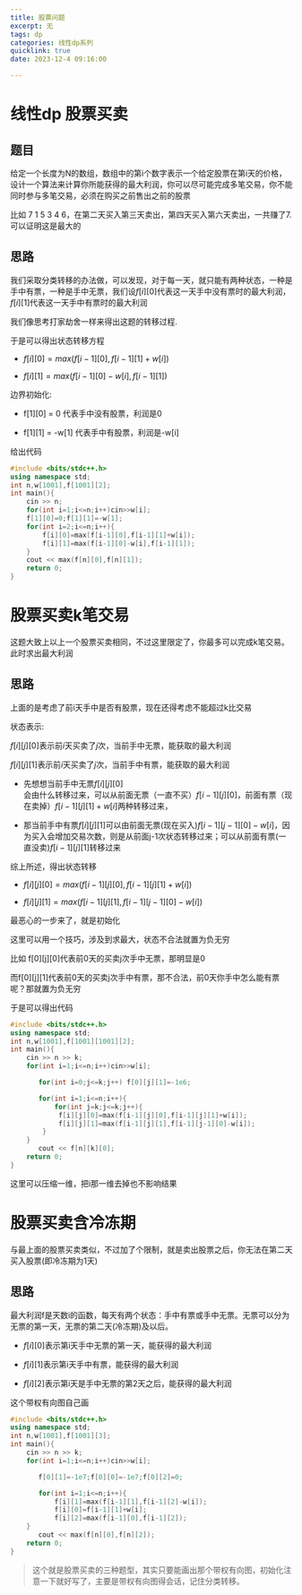 ```yaml
---
title: 股票问题
excerpt: 无
tags: dp
categories: 线性dp系列
quicklink: true
date: 2023-12-4 09:16:00

---
```


# 线性dp 股票买卖

## 题目

给定一个长度为N的数组，数组中的第i个数字表示一个给定股票在第i天的价格，设计一个算法来计算你所能获得的最大利润，你可以尽可能完成多笔交易，你不能同时参与多笔交易，必须在购买之前售出之前的股票

比如 7 1 5 3 4 6，在第二天买入第三天卖出，第四天买入第六天卖出，一共赚了7.可以证明这是最大的

## 思路

我们采取分类转移的办法做，可以发现，对于每一天，就只能有两种状态，一种是手中有票，一种是手中无票，我们设$f[i][0]$代表这一天手中没有票时的最大利润，$f[i][1]$代表这一天手中有票时的最大利润

我们像思考打家劫舍一样来得出这题的转移过程.

于是可以得出状态转移方程

- $f[i][0]=max(f[i-1][0],f[i-1][1]+w[i])$

- $f[i][1]=max(f[i-1][0]-w[i],f[i-1][1])$

边界初始化:

- f[1][0] = 0 代表手中没有股票，利润是0

- f[1][1] = -w[1] 代表手中有股票，利润是-w[i]

给出代码

```cpp
#include <bits/stdc++.h>
using namespace std;
int n,w[1001],f[1001][2];
int main(){
    cin >> n;
    for(int i=1;i<=n;i++)cin>>w[i];
    f[1][0]=0;f[1][1]=-w[1];
    for(int i=2;i<=n;i++){
        f[i][0]=max(f[i-1][0],f[i-1][1]+w[i]);
        f[i][1]=max(f[i-1][0]-w[i],f[i-1][1]);
    }
    cout << max(f[n][0],f[n][1]);
    return 0;
} 
```

# 股票买卖k笔交易

这题大致上以上一个股票买卖相同，不过这里限定了，你最多可以完成k笔交易。此时求出最大利润

## 思路

 上面的是考虑了前i天手中是否有股票，现在还得考虑不能超过k比交易

状态表示:

$f[i][j][0]$表示前$i$天买卖了$j$次，当前手中无票，能获取的最大利润

$f[i][j][1]$表示前$i$天买卖了$j$次，当前手中有票，能获取的最大利润

- 先想想当前手中无票$f[i][j][0]$会由什么转移过来，可以从前面无票（一直不买）$f[i-1][j][0]$，前面有票（现在卖掉）$f[i-1][j][1]+w[i]$两种转移过来，

- 那当前手中有票$f[i][j][1]$可以由前面无票(现在买入)$f[i-1][j-1][0]-w[i]$，因为买入会增加交易次数，则是从前面j-1次状态转移过来；可以从前面有票(一直没卖)$f[i-1][j][1]$转移过来

综上所述，得出状态转移

- $f[i][j][0]=max(f[i-1][j][0],f[i-1][j][1]+w[i])$

- $f[i][j][1]=max(f[i-1][j][1],f[i-1][j-1][0]-w[i])$

最恶心的一步来了，就是初始化

这里可以用一个技巧，涉及到求最大，状态不合法就置为负无穷

比如 f[0][j][0]代表前0天的买卖j次手中无票，那明显是0

而f[0][j][1]代表前0天的买卖j次手中有票，那不合法，前0天你手中怎么能有票呢？那就置为负无穷

于是可以得出代码

```cpp
#include <bits/stdc++.h>
using namespace std;
int n,w[1001],f[1001][1001][2];
int main(){
    cin >> n >> k;
    for(int i=1;i<=n;i++)cin>>w[i];

       for(int i=0;j<=k;j++) f[0][j][1]=-1e6;

       for(int i=1;i<=n;i++){
           for(int j=k;j<=k;j++){
            f[i][j][0]=max(f[i-1][j][0],f[i-1][j][1]+w[i]);
            f[i][j][1]=max(f[i-1][j][1],f[i-1][j-1][0]-w[i]);
        }
    }
       cout << f[n][k][0];
    return 0;
} 
```

这里可以压缩一维，把i那一维去掉也不影响结果

# 股票买卖含冷冻期

与最上面的股票买卖类似，不过加了个限制，就是卖出股票之后，你无法在第二天买入股票(即冷冻期为1天)

## 思路

最大利润f是天数i的函数，每天有两个状态：手中有票或手中无票。无票可以分为无票的第一天，无票的第二天(冷冻期)及以后。

- $f[i][0]$表示第i天手中无票的第一天，能获得的最大利润

- $f[i][1]$表示第i天手中有票，能获得的最大利润

- $f[i][2]$表示第i天是手中无票的第2天之后，能获得的最大利润

这个带权有向图自己画

```cpp
#include <bits/stdc++.h>
using namespace std;
int n,w[1001],f[1001][3];
int main(){
    cin >> n >> k;
    for(int i=1;i<=n;i++)cin>>w[i];

       f[0][1]=-1e7;f[0][0]=-1e7;f[0][2]=0;

       for(int i=1;i<=n;i++){
           f[i][1]=max(f[i-1][1],f[i-1][2]-w[i]);
           f[i][0]=f[i-1][1]+w[i];
           f[i][2]=max(f[i-1][0],f[i-1][2]);
    }
       cout << max(f[n][0],f[n][2]);
    return 0;
} 
```

> 这个就是股票买卖的三种题型，其实只要能画出那个带权有向图，初始化注意一下就好写了，主要是带权有向图得会话，记住分类转移。
